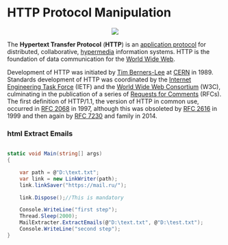 # HTTP Protocol Manipulation

<p align="center">
<img src="http://blogs.innovationm.com/wp-content/uploads/2016/10/HTTP-Protocol-624x248.png">
</p>

<p>The <b>Hypertext Transfer Protocol</b> (<b>HTTP</b>) is an <a href="https://en.wikipedia.org/wiki/Application_protocol" class="mw-redirect" title="Application protocol">application protocol</a> for distributed, collaborative, <a href="https://en.wikipedia.org/wiki/Hypermedia" title="Hypermedia">hypermedia</a> information systems.<sup id="cite_ref-ietf2616_1-0" class="reference"><a href="#cite_note-ietf2616-1"></a></sup> HTTP is the foundation of data communication for the <a href="https://en.wikipedia.org/wiki/World_Wide_Web" title="World Wide Web">World Wide Web</a>.</p>
<p>Development of HTTP was initiated by <a href="/wiki/Tim_Berners-Lee" title="Tim Berners-Lee">Tim Berners-Lee</a> at <a href="/https://en.wikipedia.orgwiki/CERN" title="CERN">CERN</a> in 1989. Standards development of HTTP was coordinated by the <a href="https://en.wikipedia.org/wiki/Internet_Engineering_Task_Force" title="Internet Engineering Task Force">Internet Engineering Task Force</a> (IETF) and the <a href="https://en.wikipedia.org/wiki/World_Wide_Web_Consortium" title="World Wide Web Consortium">World Wide Web Consortium</a> (W3C), culminating in the publication of a series of <a href="/wiki/Requests_for_Comments" class="mw-redirect" title="Requests for Comments">Requests for Comments</a> (RFCs). The first definition of HTTP/1.1, the version of HTTP in common use, occurred in <a class="external mw-magiclink-rfc" rel="nofollow" href="//tools.ietf.org/html/rfc2068">RFC 2068</a> in 1997, although this was obsoleted by <a class="external mw-magiclink-rfc" rel="nofollow" href="//tools.ietf.org/html/rfc2616">RFC 2616</a> in 1999 and then again by <a class="external mw-magiclink-rfc" rel="nofollow" href="//tools.ietf.org/html/rfc7230">RFC 7230</a> and family in 2014.</p>

### html Extract Emails

```C#

static void Main(string[] args)
{

    var path = @"D:\text.txt";
    var link = new LinkWriter(path);
    link.linkSaver("https://mail.ru/");

    link.Dispose();//This is mandatory

    Console.WriteLine("first step");
    Thread.Sleep(2000);
    MailExtracter.ExtractEmails(@"D:\text.txt", @"D:\test.txt");
    Console.WriteLine("second step");
}

```
